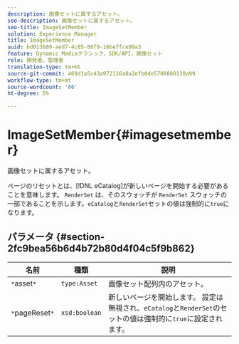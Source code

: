 ```yaml
---
description: 画像セットに属するアセット。
seo-description: 画像セットに属するアセット。
seo-title: ImageSetMember
solution: Experience Manager
title: ImageSetMember
uuid: bd013609-aed7-4c85-80f9-16be7fce99a3
feature: Dynamic Mediaクラシック，SDK/API，画像セット
role: 開発者，管理者
translation-type: tm+mt
source-git-commit: 469d1a5c43a972116a8a2efb0de5708800130a99
workflow-type: tm+mt
source-wordcount: '86'
ht-degree: 5%

---
```



# ImageSetMember{#imagesetmember}

画像セットに属するアセット。

ページのリセットとは、[!DNL eCatalog]が新しいページを開始する必要があることを意味します。 `RenderSet` は、そのスウォッチが `RenderSet` スウォッチの一部であることを示します。`eCatalog`と`RenderSet`セットの値は強制的に`true`になります。

## パラメータ {#section-2fc9bea56b6d4b72b80d4f04c5f9b862}

| 名前 | 種類 | 説明 |
|---|---|---|
| `*`asset`*` | `type:Asset` | 画像セット配列内のアセット。 |
| `*`pageReset`*` | `xsd:boolean` | 新しいページを開始します。 設定は無視され、`eCatalog`と`RenderSet`のセットの値は強制的に`true`に設定されます。 |

